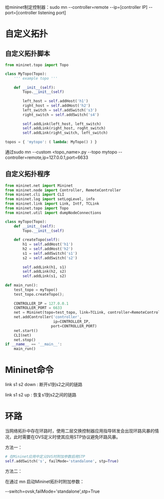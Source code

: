 给mininet制定控制器：sudo mn --controller=remote --ip=[controller IP] --port=[controller listening port]

# 自定义拓扑

## 自定义拓扑脚本

```python
from mininet.topo import Topo

class MyTopo(Topo):
    ''' example topo '''
    
    def __init__(self):
        Topo.__init__(self)
        
        left_host = self.addHost('h1')
        right_host = self.addHost('h2')
        left_switch = self.addSwitch('s3')
        right_switch = self.addSwitch('s4')
        
        self.addLink(left_host, left_switch)
        self.addLink(right_host, roght_switch)
        self.addLink(right_switch, left_switch)
        
topos = { 'mytopo': ( lambda: MyTopo() ) }
```

通过sudo mn --custom <topo_name>.py --topo mytopo  --controller=remote,ip=127.0.0.1,port=6633

## 自定义拓扑程序

```python
from mininet.net import Mininet
from mininet.node import Controller, RemoteController
from mininet.cli import CLI
from mininet.log import setLogLevel, info
from mininet.link import Link, Intf, TCLink
from mininet.topo import Topo
from mininet.util import dumpNodeConnections

class myTopo(Topo):
    def __init__(self):
        Topo.__init__(self)
        
    def createTopo(self):
        h1 = self.addHost('h1')
        h2 = self.addHost('h2')
        s1 = self.addSwitch('s1')
        s2 = self.addSwitch('s2')
        
        self.addLink(h1, s1)
        self.addLink(h2, s2)
        self.addLink(s1, s2)
        
def main_run():
    test_topo = myTopo()
    test_topo.createTopo();
    
    CONTROLLER_IP = 127.0.0.1
    CONTROLLER_PORT = 6633
    net = Mininet(topo=test_topo, link=TCLink, controller=RemoteController)
    net.addController('controller',
                      ip=CONTROLLER_IP,
                     port=CONTROLLER_PORT)
    net.start()
    CLI(net)
    net.stop()
if __name__ == '__main__':
    main_run()
```

# Mininet命令

link s1 s2 down : 断开s1到s2之间的链路

link s1 s2 up : 恢复s1到s2之间的链路

# 环路

当网络拓扑中存在环路时，使用二层交换控制器应用指导转发会出现环路风暴的情况，此时需要在OVS定义时使其应用STP协议避免环路风暴。

方法一：

```python
# 在Mininet应用中定义OVS时附加参数启用STP
self.addSwitch('s', failMode='standalone', stp=True)
```

方法二：

在通过 mn 启动Mininet拓扑时附加参数：

--switch=ovsk,failMode='standalone',stp=True
